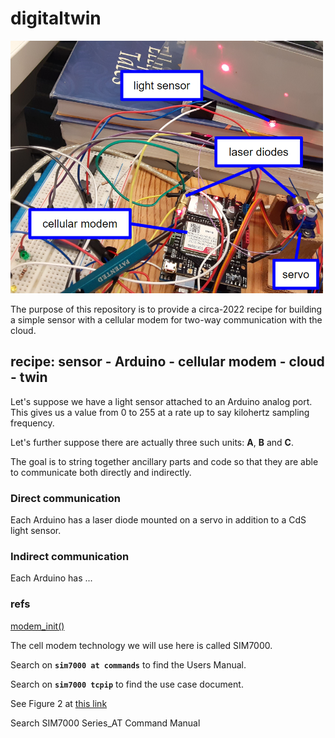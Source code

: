 # digitaltwin


<img src="https://github.com/robfatland/digitaltwin/blob/main/i/testbed.png" alt="drawing" width="500"/>


The purpose of this repository is to provide a circa-2022 recipe for building a
simple sensor with a cellular modem for two-way communication with the cloud.




## recipe: sensor - Arduino - cellular modem - cloud - twin


Let's suppose we have a light sensor attached to an Arduino analog port.
This gives us a value from 0 to 255 at a rate up to say kilohertz
sampling frequency.

Let's further suppose there are
actually three such units: **A**, **B** and **C**.


The goal is to string together ancillary parts and code so that they
are able to communicate both directly and indirectly.


### Direct communication

Each Arduino has a laser diode mounted on a servo in addition to a CdS 
light sensor. 

### Indirect communication

Each Arduino has ...


### refs

[modem_init()](https://github.com/naclomi/emojiomi/blob/main/device/firmware/main/main.ino)

The cell modem technology we will use here is called SIM7000. 

Search on **`sim7000 at commands`** to find the Users Manual.

Search on **`sim7000 tcpip`** to find the use case document.


See Figure 2 at [this link](https://www.google.com/url?sa=t&rct=j&q=&esrc=s&source=web&cd=&cad=rja&uact=8&ved=2ahUKEwilrumR5ej7AhU8CjQIHUUCBC8QFnoECA4QAQ&url=https%3A%2F%2Fsimcom.ee%2Fdocuments%2FSIM7000x%2FSIM7000%2520Series_TCPIP_Application%2520Note_V1.01.pdf&usg=AOvVaw3bO5eF1vb4eJi7zgeLCqi8)

Search SIM7000 Series_AT Command Manual
